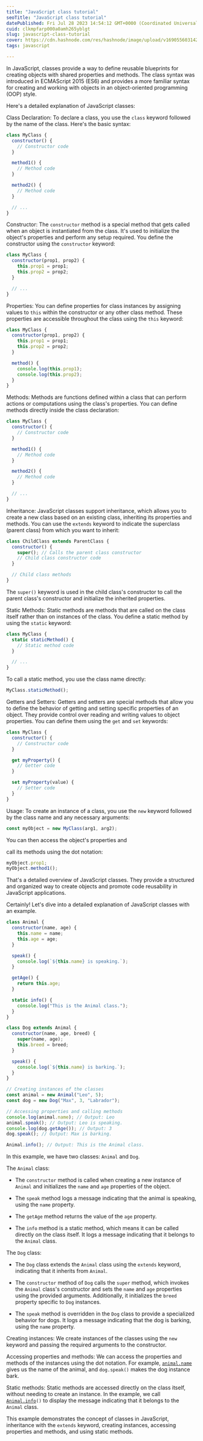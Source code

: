 ```yaml
---
title: "JavaScript class tutorial"
seoTitle: "JavaScript class tutorial"
datePublished: Fri Jul 28 2023 14:54:12 GMT+0000 (Coordinated Universal Time)
cuid: clkmpfarp000a0amh265yblgt
slug: javascript-class-tutorial
cover: https://cdn.hashnode.com/res/hashnode/image/upload/v1690556031426/0d3ae1d2-a8b7-4fb8-af18-32a7e44dca70.png
tags: javascript

---
```


In JavaScript, classes provide a way to define reusable blueprints for creating objects with shared properties and methods. The class syntax was introduced in ECMAScript 2015 (ES6) and provides a more familiar syntax for creating and working with objects in an object-oriented programming (OOP) style.

Here's a detailed explanation of JavaScript classes:

Class Declaration: To declare a class, you use the `class` keyword followed by the name of the class. Here's the basic syntax:

```javascript
class MyClass {
  constructor() {
    // Constructor code
  }

  method1() {
    // Method code
  }

  method2() {
    // Method code
  }

  // ...
}
```

Constructor: The `constructor` method is a special method that gets called when an object is instantiated from the class. It's used to initialize the object's properties and perform any setup required. You define the constructor using the `constructor` keyword:

```javascript
class MyClass {
  constructor(prop1, prop2) {
    this.prop1 = prop1;
    this.prop2 = prop2;
  }

  // ...
}
```

Properties: You can define properties for class instances by assigning values to `this` within the constructor or any other class method. These properties are accessible throughout the class using the `this` keyword:

```javascript
class MyClass {
  constructor(prop1, prop2) {
    this.prop1 = prop1;
    this.prop2 = prop2;
  }

  method() {
    console.log(this.prop1);
    console.log(this.prop2);
  }
}
```

Methods: Methods are functions defined within a class that can perform actions or computations using the class's properties. You can define methods directly inside the class declaration:

```javascript
class MyClass {
  constructor() {
    // Constructor code
  }

  method1() {
    // Method code
  }

  method2() {
    // Method code
  }

  // ...
}
```

Inheritance: JavaScript classes support inheritance, which allows you to create a new class based on an existing class, inheriting its properties and methods. You can use the `extends` keyword to indicate the superclass (parent class) from which you want to inherit:

```javascript
class ChildClass extends ParentClass {
  constructor() {
    super(); // Calls the parent class constructor
    // Child class constructor code
  }

  // Child class methods
}
```

The `super()` keyword is used in the child class's constructor to call the parent class's constructor and initialize the inherited properties.

Static Methods: Static methods are methods that are called on the class itself rather than on instances of the class. You define a static method by using the `static` keyword:

```javascript
class MyClass {
  static staticMethod() {
    // Static method code
  }

  // ...
}
```

To call a static method, you use the class name directly:

```javascript
MyClass.staticMethod();
```

Getters and Setters: Getters and setters are special methods that allow you to define the behavior of getting and setting specific properties of an object. They provide control over reading and writing values to object properties. You can define them using the `get` and `set` keywords:

```javascript
class MyClass {
  constructor() {
    // Constructor code
  }

  get myProperty() {
    // Getter code
  }

  set myProperty(value) {
    // Setter code
  }
}
```

Usage: To create an instance of a class, you use the `new` keyword followed by the class name and any necessary arguments:

```javascript
const myObject = new MyClass(arg1, arg2);
```

You can then access the object's properties and

call its methods using the dot notation:

```javascript
myObject.prop1;
myObject.method1();
```

That's a detailed overview of JavaScript classes. They provide a structured and organized way to create objects and promote code reusability in JavaScript applications.

Certainly! Let's dive into a detailed explanation of JavaScript classes with an example.

```javascript
class Animal {
  constructor(name, age) {
    this.name = name;
    this.age = age;
  }

  speak() {
    console.log(`${this.name} is speaking.`);
  }

  getAge() {
    return this.age;
  }

  static info() {
    console.log("This is the Animal class.");
  }
}

class Dog extends Animal {
  constructor(name, age, breed) {
    super(name, age);
    this.breed = breed;
  }

  speak() {
    console.log(`${this.name} is barking.`);
  }
}

// Creating instances of the classes
const animal = new Animal("Leo", 5);
const dog = new Dog("Max", 3, "Labrador");

// Accessing properties and calling methods
console.log(animal.name); // Output: Leo
animal.speak(); // Output: Leo is speaking.
console.log(dog.getAge()); // Output: 3
dog.speak(); // Output: Max is barking.

Animal.info(); // Output: This is the Animal class.
```

In this example, we have two classes: `Animal` and `Dog`.

The `Animal` class:

* The `constructor` method is called when creating a new instance of `Animal` and initializes the `name` and `age` properties of the object.
    
* The `speak` method logs a message indicating that the animal is speaking, using the `name` property.
    
* The `getAge` method returns the value of the `age` property.
    
* The `info` method is a static method, which means it can be called directly on the class itself. It logs a message indicating that it belongs to the `Animal` class.
    

The `Dog` class:

* The `Dog` class extends the `Animal` class using the `extends` keyword, indicating that it inherits from `Animal`.
    
* The `constructor` method of `Dog` calls the `super` method, which invokes the `Animal` class's constructor and sets the `name` and `age` properties using the provided arguments. Additionally, it initializes the `breed` property specific to `Dog` instances.
    
* The `speak` method is overridden in the `Dog` class to provide a specialized behavior for dogs. It logs a message indicating that the dog is barking, using the `name` property.
    

Creating instances: We create instances of the classes using the `new` keyword and passing the required arguments to the constructor.

Accessing properties and methods: We can access the properties and methods of the instances using the dot notation. For example, [`animal.name`](http://animal.name) gives us the name of the animal, and `dog.speak()` makes the dog instance bark.

Static methods: Static methods are accessed directly on the class itself, without needing to create an instance. In the example, we call [`Animal.info`](http://Animal.info)`()` to display the message indicating that it belongs to the `Animal` class.

This example demonstrates the concept of classes in JavaScript, inheritance with the `extends` keyword, creating instances, accessing properties and methods, and using static methods.
